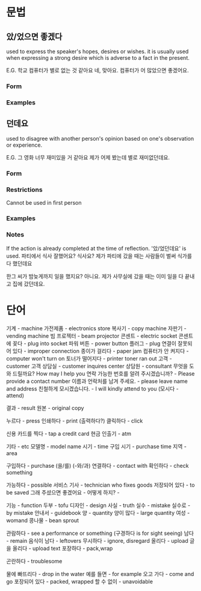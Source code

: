 # 문법


##  았/었으면 좋겠다
used to express the speaker's hopes, desires or wishes. it is usually used when expressing a strong desire which is adverse to a fact in the present.

E.G. 
학교 컴퓨터가 별로 없는 것 같아요
네, 맞아요. 컴퓨터가 어 많았으면 좋겠어요.

### Form
### Examples

## 던데요
used to disagree with another person's opinion based on one's observation or experience.

E.G.
그 영화 너무 재미있을 거 같아요
제가 어제 봤는데 별로 재미없던데요.
### Form
### Restrictions
Cannot be used in first person
### Examples
### Notes
If the action is already completed at the time of reflection. '았/었던데요' is used.
파티에서 식사 잘했어요?
식사요? 제가 파티에 갔을 때는 사람들이 벌써 식가를 다 했던데요

한그 씨가 밤늦게까지 일을 했지요?
아니요. 제가 사무실에 갔을 때는 이미 일을 다 끝내고 집에 갔던데요.
# 단어
기계 - machine
가전제품 - electronics store
복사기 - copy machine
자판기 - vending machine
빔 프로젝터 - beam projector
콘센트 - electric socket
콘센트에 꽂다 - plug into socket
파워 버튼 - power button
플러그 - plug
연결이 잘못되어 있다 -  improper connection
종이가 걸리다 - paper jam
컴퓨터가 안 켜지다 - computer won't turn on
토너가 떨어지다 - printer toner ran out
고객 - customer
고객 상담실 - customer inquires center
상담원 - consultant
무엇을 도와 드릴까요? How may I help you
연락 가능한 번호를 알려 주시겠습니까? - Please provide a contact number
이름과 언락처를 남겨 주세요. - please leave name and address
친철하게 모시겠습니다. - I will kindly attend to you (모시다 - attend)

결과 - result
원본 - original copy

누르다 - press
인쇄하다 - print (출력하다?)
클릭하다 - click

신용 카드를 찍다 -  tap a credit card
현금 인출기 - atm

기타 - etc
모델명 - model name
시기 - time
구입 시기 - purchase time
지역 - area

구입하다 - purchase
(을/를) (-와/과) 연결하다 - contact with
확인하다 - check something

가능하다 - possible
서비스 기사 - technician who fixes goods
저장되어 있다 - to be saved
그래 주셨으면 좋겠어요 -
어떻게 하지? - 

기능 - function
두부 - tofu
디자인 - design
사실 - truth
실수 - mistake
실수로 - by mistake
안내서 - guidebook
양 - quantity
양이 많다 - large quantity
여성 - womand
콩나물 - bean sprout

관람하다 - see a performance or something (구경하다 is for sight seeing)
남다 - remain
음식이 남다 - leftovers
무시하다 - ignore, disregard
올리다 - upload
글을 올리다 - upload text
 포장하다 - pack,wrap
 
 곤란하다 - troublesome
 
 물에 빠뜨리다 - drop in the water
 예를 들면 - for example
 오고 가다 - come and go
 포장되어 있다 - packed, wrapped
 할 수 없이 - unavoidable